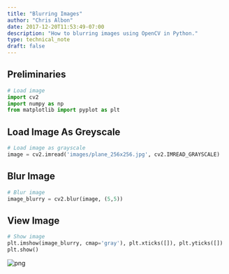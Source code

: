 ```yaml
---
title: "Blurring Images"
author: "Chris Albon"
date: 2017-12-20T11:53:49-07:00
description: "How to blurring images using OpenCV in Python."
type: technical_note
draft: false
---
```

## Preliminaries


```python
# Load image
import cv2
import numpy as np
from matplotlib import pyplot as plt
```

## Load Image As Greyscale


```python
# Load image as grayscale
image = cv2.imread('images/plane_256x256.jpg', cv2.IMREAD_GRAYSCALE)
```

## Blur Image


```python
# Blur image
image_blurry = cv2.blur(image, (5,5))
```

## View Image


```python
# Show image
plt.imshow(image_blurry, cmap='gray'), plt.xticks([]), plt.yticks([])
plt.show()
```


![png](blurring_images_8_0.png)


